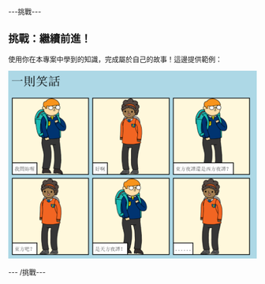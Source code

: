 \---挑戰\---

## 挑戰：繼續前進！

使用你在本專案中學到的知識，完成屬於自己的故事！這邊提供範例：

![截圖](images/story-final.png)

\--- /挑戰\---